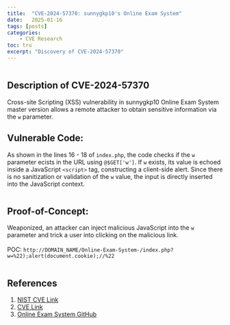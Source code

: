```yaml
---
title:  "CVE-2024-57370: sunnygkp10's Online Exam System"
date:   2025-01-16
tags: [posts]
categories:
    - CVE Research
toc: tru
excerpt: "Discovery of CVE-2024-57370"
---
```

<img src="{{ site.url }}{{ site.baseurl }}/images/CVE-2024-57370-OnlineExamSystem-Home.JPG" alt="">

Description of CVE-2024-57370
---
Cross-site Scripting (XSS) vulnerability in sunnygkp10 Online Exam System master version allows a remote attacker to obtain sensitive information via the ```w``` parameter.

## Vulnerable Code:
As shown in the lines 16 - 18 of ```index.php```, the code checks if the ```w``` parameter ecists in the URL using ```@$GET['w']```. If ```w``` exists, its value is echoed inside a JavaScript ```<script>``` tag, constructing a client-side alert. Since there is no sanitization or validation of the ```w``` value, the input is directly inserted into the JavaScript context.
<p align="center">
<img src="{{ site.url }}{{ site.baseurl }}/images/CVE-2024-57370-OnlineExamSystem-Code.JPG" alt="">
</p>

## Proof-of-Concept: 
Weaponized, an attacker can inject malicious JavaScript into the ```w``` parameter and trick a user into clicking on the malicious link.  <br>
<br>
POC: ```http://DOMAIN_NAME/Online-Exam-System-/index.php?w=%22);alert(document.cookie);//%22```
<p align="center">
<img src="{{ site.url }}{{ site.baseurl }}/images/CVE-2024-57370-OnlineExamSystem-POC.JPG" alt="">
</p>

References
---
1. [NIST CVE Link](https://nvd.nist.gov/vuln/detail/CVE-2024-57370) 
2. [CVE Link](https://www.cve.org/CVERecord?id=CVE-2024-57370)
3. [Online Exam System GitHub](https://github.com/sunnygkp10/Online-Exam-System-)
